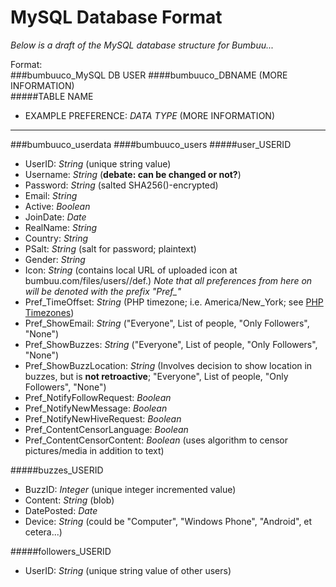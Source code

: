 MySQL Database Format
=====================

_Below is a draft of the MySQL database structure for Bumbuu..._

Format: <br>
###bumbuuco_MySQL DB USER
####bumbuuco_DBNAME (MORE INFORMATION) <br>
#####TABLE NAME
*	EXAMPLE PREFERENCE: _DATA TYPE_ (MORE INFORMATION)

-------------------------------

###bumbuuco_userdata
####bumbuuco_users
#####user_USERID
*	UserID: _String_ (unique string value)
*	Username: _String_ (**debate: can be changed or not?**)
*	Password: _String_ (salted SHA256()-encrypted)
*	Email: _String_
*	Active: _Boolean_
*	JoinDate: _Date_
*	RealName: _String_
*	Country: _String_
*	PSalt: _String_ (salt for password; plaintext)
*	Gender: _String_ 
*	Icon: _String_ (contains local URL of uploaded icon at bumbuu.com/files/users/<USERNAME>/def.<EXT>)
_Note that all preferences from here on will be denoted with the prefix "Pref\_"_
*	Pref\_TimeOffset: _String_ (PHP timezone; i.e. America/New_York; see [PHP Timezones](http://php.net/manual/en/timezones.php))
*	Pref\_ShowEmail: _String_ ("Everyone", List of people, "Only Followers", "None")
*	Pref\_ShowBuzzes: _String_ ("Everyone", List of people, "Only Followers", "None")
*	Pref\_ShowBuzzLocation: _String_ (Involves decision to show location in buzzes, but is **not retroactive**; "Everyone", List of people, "Only Followers", "None")
*	Pref\_NotifyFollowRequest: _Boolean_
*	Pref\_NotifyNewMessage: _Boolean_
*	Pref\_NotifyNewHiveRequest: _Boolean_
*	Pref\_ContentCensorLanguage: _Boolean_
*	Pref\_ContentCensorContent: _Boolean_ (uses algorithm to censor pictures/media in addition to text)

#####buzzes_USERID
*	BuzzID: _Integer_ (unique integer incremented value)
*	Content: _String_ (blob)
*	DatePosted: _Date_
*	Device: _String_ (could be "Computer", "Windows Phone", "Android", et cetera...)

#####followers_USERID
*	UserID: _String_ (unique string value of other users)
